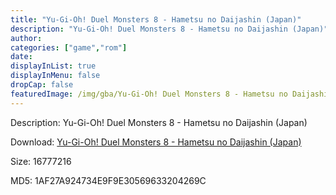 ```yaml
---
title: "Yu-Gi-Oh! Duel Monsters 8 - Hametsu no Daijashin (Japan)"
description: "Yu-Gi-Oh! Duel Monsters 8 - Hametsu no Daijashin (Japan)"
author: 
categories: ["game","rom"]
date: 
displayInList: true
displayInMenu: false
dropCap: false
featuredImage: /img/gba/Yu-Gi-Oh! Duel Monsters 8 - Hametsu no Daijashin [Japan].jpg
---
```


Description: Yu-Gi-Oh! Duel Monsters 8 - Hametsu no Daijashin (Japan)

Download: <a style="text-decoration:underline;" href="https://mega.nz/#!ObRCDQBS!OogfqFYiOiqykZSdvTh6JbvpvL-drPWrhMxP4jSmd3c" target = "_blank" rel = "nofollow" > Yu-Gi-Oh! Duel Monsters 8 - Hametsu no Daijashin (Japan)</a>

Size: 16777216

MD5: 1AF27A924734E9F9E30569633204269C

